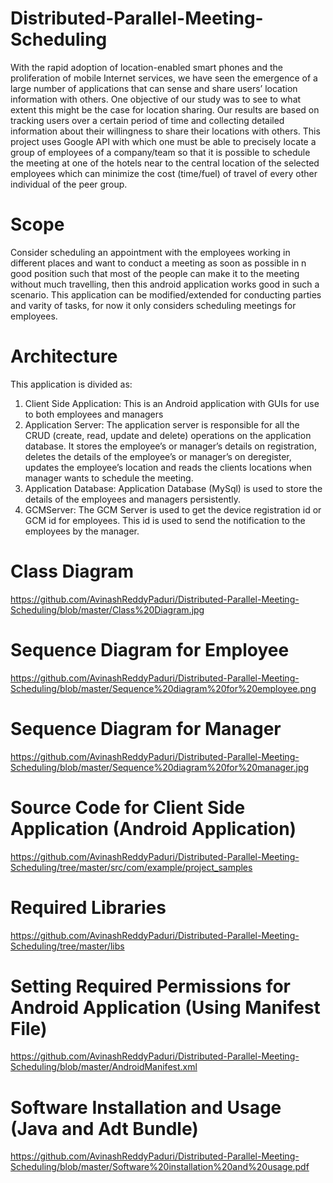 # Distributed-Parallel-Meeting-Scheduling
With the rapid adoption of location-enabled smart phones and the proliferation of mobile Internet services, we have seen the emergence of a large number of applications that can sense and share users’ location information with others. One objective of our study was to see to what extent this might be the case for location sharing. Our results are based on tracking users over a certain period of time and collecting detailed information about their willingness to share their locations with others. This project uses Google API with which one must be able to precisely locate a group of employees of a company/team so that it is possible to schedule the meeting at one of the hotels near to the central location of the selected employees which can minimize the cost (time/fuel) of travel of every other individual of the peer group.
# Scope
Consider scheduling an appointment with the employees working in different places and want to conduct a meeting as soon as possible in n good position such that most of the people can make it to the meeting without much travelling, then this android application works good in such a scenario. This application can be modified/extended for conducting parties and varity of tasks, for now it only considers scheduling meetings for employees.
# Architecture
This application is divided as:
1) Client Side Application: This is an Android application with GUIs for use to both employees and managers
2) Application Server: The application server is responsible for all the CRUD (create, read, update and delete) operations on the application database. It stores the employee’s or manager’s details on registration, deletes the details of the employee’s or manager’s on deregister, updates the employee’s location and reads the clients locations when manager wants to schedule the meeting.
3) Application Database: Application Database (MySql) is used to store the details of the employees and managers persistently.
4) GCMServer: The GCM Server is used to get the device registration id or GCM id for employees. This id is used to send the notification to the employees by the manager.
# Class Diagram
https://github.com/AvinashReddyPaduri/Distributed-Parallel-Meeting-Scheduling/blob/master/Class%20Diagram.jpg
# Sequence Diagram for Employee
https://github.com/AvinashReddyPaduri/Distributed-Parallel-Meeting-Scheduling/blob/master/Sequence%20diagram%20for%20employee.png
# Sequence Diagram for Manager
https://github.com/AvinashReddyPaduri/Distributed-Parallel-Meeting-Scheduling/blob/master/Sequence%20diagram%20for%20manager.jpg
# Source Code for Client Side Application (Android Application)
https://github.com/AvinashReddyPaduri/Distributed-Parallel-Meeting-Scheduling/tree/master/src/com/example/project_samples
# Required Libraries
https://github.com/AvinashReddyPaduri/Distributed-Parallel-Meeting-Scheduling/tree/master/libs
# Setting Required Permissions for Android Application (Using Manifest File)
https://github.com/AvinashReddyPaduri/Distributed-Parallel-Meeting-Scheduling/blob/master/AndroidManifest.xml
# Software Installation and Usage (Java and Adt Bundle)
https://github.com/AvinashReddyPaduri/Distributed-Parallel-Meeting-Scheduling/blob/master/Software%20installation%20and%20usage.pdf
